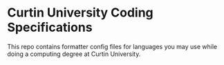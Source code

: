 # Curtin University Coding Specifications

This repo contains formatter config files for languages you may use while doing a computing degree at Curtin University.